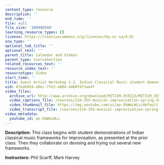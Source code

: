 ```yaml
---
content_type: resource
description: ''
end_time: ''
file: null
file_size: '169490340'
learning_resource_types: []
license: https://creativecommons.org/licenses/by-nc-sa/4.0/
ocw_type: ''
optional_tab_title: ''
optional_text: ''
parent_title: Calendar and Videos
parent_type: CourseSection
related_resources_text: ''
resource_index_text: ''
resourcetype: Video
start_time: ''
title: Guest Artist Workshop 2.2. Indian Classical Music student demonstrations
uid: 67eab454-a0ec-7fe3-a804-4460fdf1ae4f
video_files:
  archive_url: http://www.archive.org/download/MIT21M.355S13/MIT21M_355S13_guest_artist_workshop_2-2_300k.mp4
  video_captions_file: /courses/21m-355-musical-improvisation-spring-2013/02fe0a76be295ad593fa6c654dc21563_qo-XkWeLWLs.vtt
  video_thumbnail_file: https://img.youtube.com/vi/qo-XkWeLWLs/default.jpg
  video_transcript_file: /courses/21m-355-musical-improvisation-spring-2013/f1cb2339c87a58b56de92ea2946f49dc_qo-XkWeLWLs.pdf
video_metadata:
  youtube_id: qo-XkWeLWLs
---
```


**Description:** This class begins with student demonstrations of Indian classical music frameworks for improvisation, as presented at the prior class. Then they collaborate on devising and trying out several new frameworks.

**Instructors:** Phil Scarff, Mark Harvey

